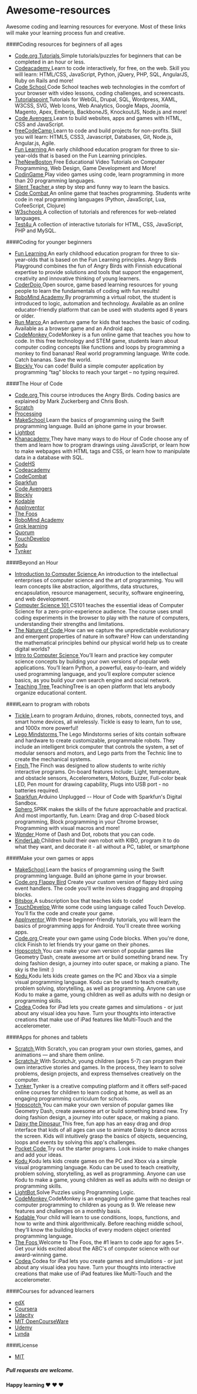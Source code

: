 # Awesome-resources

Awesome coding and learning resources for everyone. 
Most of these links will make your learning process fun and creative.

####Coding resources for beginners of all ages 

+ <a href="https://code.org/" target="_blank"> Code.org Tutorials </a> Simple tutorials/puzzles for beginners that can be completed in an hour or less.
+ <a href="https://www.codecademy.com/" target="_blank"> Codeacademy </a> Learn to code interactively, for free, on the web. Skill you will learn: HTML/CSS, JavaScript, Python, jQuery, PHP, SQL, AngularJS, Ruby on Rails and more!
+ <a href="https://www.codeschool.com/" target="_blank"> Code School </a> Code School teaches web technologies in the comfort of your browser with video lessons, coding challenges, and screencasts.
+ <a href="http://www.tutorialspoint.com/" target="_blank"> Tutorialspoint </a> Tutorials for WebGL, Drupal, SQL, Wordpress, XAML, W3CSS, SVG, Web Icons, Web Analytics, Google Maps, Joomla, Magento, Apex, Emberjs, BackboneJS, KnockoutJS, Node.js and more!
+ <a href="https://www.codeavengers.com/" target="_blank"> Code Avengers </a> Learn to build websites, apps and games with HTML, CSS and JavaScript.
+ <a href="http://www.freecodecamp.com/" target="_blank"> freeCodeCamp </a> Learn to code and build projects for non-profits. Skill you will learn: HTML5, CSS3, Javascript, Databases, Git, Node.js, Angular.js, Agile.
+ <a href="http://www.funlearning.com/" target="_blank"> Fun Learning </a> An early childhood education program for three to six-year-olds that is based on the Fun Learning principles.
+ <a href="https://www.thenewboston.com/" target="_blank"> TheNewBoston </a> Free Educational Video Tutorials on Computer Programming, Web Design, Game Development and More!
+ <a href="https://www.codingame.com/" target="_blank"> CodinGame </a> Play video games using code, learn programming in more than 20 programming languages.
+ <a href="http://silentteacher.toxicode.fr/" target="_blank"> Silent Teacher </a> a step by step and funny way to learn the basics.
+ <a href="https://codecombat.com/" target="_blank"> Code Combat </a> An online game that teaches programming. Students write code in real programming languages (Python, JavaScript, Lua, CofeeScript, Clojure)
+ <a href="http://www.w3schools.com/" target="_blank"> W3schools </a> A collection of tutorials and references for web-related languages.
+ <a href="https://www.test4u.eu/" target="_blank"> Test4u </a> A collection of interactive tutorials for HTML, CSS, JavaScript, PHP and MySQL.

####Coding for younger beginners 

+ <a href="http://www.funlearning.com/" target="_blank"> Fun Learning </a> An early childhood education program for three to six-year-olds that is based on the Fun Learning principles. Angry Birds Playground combines the fun of Angry Birds with Finnish educational expertise to provide solutions and tools that support the engagement, creativity and innovative thinking of young learners.
+ <a href="http://kata.coderdojo.com/wiki/Learning_Resource" target="_blank"> CoderDojo </a> Open source, game based learning resources for young people to learn the fundamentals of coding with fun results!
+ <a href="https://www.robomindacademy.com/" target="_blank"> RoboMind Academy </a>  By programming a virtual robot, the student is introduced to logic, automation and technology. Available as an online educator-friendly platform that can be used with students aged 8 years or older. 
+ <a href="https://www.allcancode.com/" target="_blank"> Run Marco </a> An adventure game for kids that teaches the basic of coding. Available as a browser game and an Android app.
+ <a href="https://www.playcodemonkey.com/" target="_blank"> CodeMonkey </a> CodeMonkey is a fun online game that teaches you how to code. In this free technology and STEM game, students learn about computer coding concepts like functions and loops by programming a monkey to find bananas! Real world programming language. Write code. Catch bananas. Save the world.
+ <a href="https://blockly-games.appspot.com/" target="_blank"> Blockly </a> You can code! Build a simple computer application by programming “tag” blocks to reach your target – no typing required. 

####The Hour of Code

+ <a href="https://studio.code.org/hoc/1" target="_blank"> Code.org </a> This course introduces the Angry Birds. Coding basics are explained by Mark Zuckerberg and Chris Bosh.
+ <a href="https://scratch.mit.edu/hoc2014/" target="_blank"> Scratch </a> 
+ <a href="http://hello.processing.org/editor/" target="_blank"> Processing </a>
+ <a href="https://www.makeschool.com/build-an-iphone-game-in-your-browser" target="_blank"> MakeSchool </a> Learn the basics of programming using the Swift programming language. Build an iphone game in your browser.
+ <a href="http://lightbot.com/hoc2014.html" target="_blank"> Lightbot </a>
+ <a href="https://www.khanacademy.org/hourofcode/" target="_blank"> Khanacademy </a> They have many ways to do Hour of Code choose any of them and learn how to program drawings using JavaScript, or learn how to make webpages with HTML tags and CSS, or learn how to manipulate data in a database with SQL.
+ <a href="https://codehs.com/hourofcode/karel/1?start/" target="_blank"> CodeHS </a>
+ <a href="https://www.codecademy.com/courses/hour-of-code/0/1/" target="_blank"> Codeacademy </a>
+ <a href="http://codecombat.com/?hour_of_code=true" target="_blank"> CodeCombat </a>
+ <a href="http://sparkfun.codepops.com/#0/" target="_blank"> Sparkfun </a>
+ <a href="https://www.codeavengers.com/javascript/100#1.1" target="_blank"> Code Avengers </a>
+ <a href="https://blockly-games.appspot.com/maze/" target="_blank"> Blockly </a>
+ <a href="https://www.kodable.com/hour-of-code/" target="_blank"> Kodable </a>
+ <a href="http://appinventor.mit.edu/explore/hour-of-code.html" target="_blank"> AppInventor </a>
+ <a href="http://www.thefoos.com/hourofcode/" target="_blank"> The Foos </a> 
+ <a href="https://www.robomindacademy.com//go/navigator/storylines?course=HourOfCode" target="_blank"> RoboMind Academy </a>
+ <a href="https://groklearning.com/hoc-2014/" target="_blank"> Grok learning </a> 
+ <a href="http://quorumlanguage.com/documents/hourofcode/part1.php" target="_blank"> Quorum </a> 
+ <a href="https://www.touchdevelop.com/hourofcode2" target="_blank"> TouchDevelop </a> 
+ <a href="http://www.kodugamelab.com/hour-of-code/" target="_blank"> Kodu </a>
+  <a href="https://www.tynker.com/hour-of-code/" target="_blank"> Tynker </a>

####Beyond an Hour

+ <a href="https://www.edx.org/course/introduction-computer-science-harvardx-cs50x/" target="_blank"> Introduction to Computer Science </a> An introduction to the intellectual enterprises of computer science and the art of programming. You will learn concepts like abstraction, algorithms, data structures, encapsulation, resource management, security, software engineering, and web development.
+ <a href="https://www.coursera.org/course/cs101/" target="_blank"> Computer Science 101 </a> CS101 teaches the essential ideas of Computer Science for a zero-prior-experience audience. The course uses small coding experiments in the browser to play with the nature of computers, understanding their strengths and limitations.
+ <a href="https://vimeo.com/channels/natureofcode/" target="_blank"> The Nature of Code </a> How can we capture the unpredictable evolutionary and emergent properties of nature in software? How can understanding the mathematical principles behind our physical world help us to create digital worlds?
+ <a href="https://www.udacity.com/course/cs101" target="_blank"> Intro to Computer Science </a> You’ll learn and practice key computer science concepts by building your own versions of popular web applications. You’ll learn Python, a powerful, easy-to-learn, and widely used programming language, and you’ll explore computer science basics, as you build your own search engine and social network.
+ <a href="http://www.teachingtree.co/" target="_blank"> Teaching Tree </a> TeachingTree is an open platform that lets anybody organize educational content.

####Learn to program with robots

+ <a href="https://tickleapp.com/en-us/" target="_blank"> Tickle </a> Learn to program Arduino, drones, robots, connected toys, and smart home devices, all wirelessly. Tickle is easy to learn, fun to use, and 1000x more powerful!
+ <a href="http://www.lego.com/en-us/mindstorms/" target="_blank"> Lego Mindstorms </a> The Lego Mindstorms series of kits contain software and hardware to create customizable, programmable robots. They include an intelligent brick computer that controls the system, a set of modular sensors and motors, and Lego parts from the Technic line to create the mechanical systems.
+ <a href="http://www.finchrobot.com/" target="_blank"> Finch </a> The Finch was designed to allow students to write richly interactive programs. On-board features include: Light, temperature, and obstacle sensors, Accelerometers, Motors, Buzzer, Full-color beak LED, Pen mount for drawing capability, Plugs into USB port - no batteries required.
+ <a href="http://sparkfun.codepops.com/#0/" target="_blank"> Sparkfun </a> Arduino Unplugged -- Hour of Code with Sparkfun's Digital Sandbox.
+ <a href="http://www.sphero.com/education/" target="_blank"> Sphero </a>  SPRK makes the skills of the future approachable and practical. And most importantly, fun. Learn: Drag and drop C-based block programming, Block programming in your Chrome browser, Programming with visual macros and more!
+ <a href="https://www.makewonder.com/" target="_blank"> Wonder </a> Home of Dash and Dot, robots that you can code.
+ <a href="http://kinderlabrobotics.com/" target="_blank"> KinderLab </a> Children build their own robot with KIBO, program it to do what they want, and decorate it - all without a PC, tablet, or smartphone

####Make your own games or apps

+ <a href="https://www.makeschool.com/build-an-iphone-game-in-your-browser" target="_blank"> MakeSchool </a> Learn the basics of programming using the Swift programming language. Build an iphone game in your browser.
+ <a href="https://studio.code.org/flappy/1" target="_blank"> Code.org Flappy Bird</a> Create your custom version of flappy bird using event handlers. The code you'll write involves dragging and dropping blocks.
+ <a href="https://bitsbox.com/index.html#hoc" target="_blank"> Bitsbox </a> A subscription box that 
teaches kids to code!
+ <a href="https://www.touchdevelop.com/hourofcode2" target="_blank"> TouchDevelop </a> Write some code using language called Touch Develop. You'll fix the code and create your game.
+ <a href="http://appinventor.mit.edu/explore/hour-of-code.html" target="_blank"> AppInventor </a> With these beginner-friendly tutorials, you will learn the basics of programming apps for Android. You'll create three working apps.
+ <a href="https://studio.code.org/s/playlab/stage/1/puzzle/1" target="_blank"> Code.org </a> Create your own game using Code blocks. When you're done, click Finish to let friends try your game on their phones.
+ <a href="https://www.gethopscotch.com/" target="_blank">  Hopscotch </a> You can make your own version of popular games like Geometry Dash, create awesome art or build something brand new. Try doing fashion design, a journey into outer space, or making a piano. The sky is the limit :)
+ <a href="http://www.kodugamelab.com/" target="_blank"> Kodu </a> Kodu lets kids create games on the PC and Xbox via a simple visual programming language. Kodu can be used to teach creativity, problem solving, storytelling, as well as programming. Anyone can use Kodu to make a game, young children as well as adults with no design or programming skills.
+ <a href="http://twolivesleft.com/Codea/" target="_blank"> Codea </a> Codea for iPad lets you create games and simulations - or just about any visual idea you have. Turn your thoughts into interactive creations that make use of iPad features like Multi-Touch and the accelerometer.

####Apps for phones and tablets

+ <a href="https://scratch.mit.edu/" target="_blank"> Scratch </a> With Scratch, you can program your own stories, games, and animations — and share them online.
+ <a href="http://www.scratchjr.org/" target="_blank"> ScratchJr </a> With ScratchJr, young children (ages 5-7) can program their own interactive stories and games. In the process, they learn to solve problems, design projects, and express themselves creatively on the computer.
+ <a href="https://www.tynker.com/" target="_blank"> Tynker </a> Tynker is a creative computing platform and it offers self-paced online courses for children to learn coding at home, as well as an engaging programming curriculum for schools.
+ <a href="https://www.gethopscotch.com/" target="_blank">  Hopscotch </a> You can make your own version of popular games like Geometry Dash, create awesome art or build something brand new. Try doing fashion design, a journey into outer space, or making a piano.
+ <a href="http://www.daisythedinosaur.com/" target="_blank">  Daisy the Dinosaur </a> This free, fun app has an easy drag and drop interface that kids of all ages can use to animate Daisy to dance across the screen. Kids will intuitively grasp the basics of objects, sequencing, loops and events by solving this app's challenges.
+ <a href="https://share.catrob.at/pocketcode/" target="_blank">  Pocket Code </a> Try out the starter programs. Look inside to make changes and add your ideas.
+ <a href="http://www.kodugamelab.com/" target="_blank"> Kodu </a> Kodu lets kids create games on the PC and Xbox via a simple visual programming language. Kodu can be used to teach creativity, problem solving, storytelling, as well as programming. Anyone can use Kodu to make a game, young children as well as adults with no design or programming skills.
+ <a href="http://lightbot.com/hocflash.html" target="_blank"> LightBot </a> Solve Puzzles using Programming Logic.
+ <a href="https://www.playcodemonkey.com/" target="_blank"> CodeMonkey </a> CodeMonkey is an engaging online game that teaches real computer programming to children as young as 9. We release new features and challenges on a monthly basis.
+ <a href="https://www.kodable.com/" target="_blank"> Kodable </a> Your child will learn to use conditions, loops, functions, and how to write and think algorithmically. Before reaching middle school, they’ll know the building blocks of every modern object oriented programming language.
+ <a href="http://thefoos.com/" target="_blank"> The Foos </a> Welcome to The Foos, the #1 learn to code app for ages 5+. Get your kids excited about the ABC's of computer science with our award-winning game. 
+ <a href="http://twolivesleft.com/Codea/" target="_blank"> Codea </a> Codea for iPad lets you create games and simulations - or just about any visual idea you have. Turn your thoughts into interactive creations that make use of iPad features like Multi-Touch and the accelerometer.

####Courses for advanced learners

+ <a href="https://www.edx.org/course-list/allschools/computer-science/allcourses" target="_blank"> edX </a>
+ <a href="https://www.coursera.org/courses?orderby=upcoming&cats=cs-programming" target="_blank"> Coursera </a>
+ <a href="https://www.udacity.com/courses#!/all" target="_blank"> Udacity </a>
+ <a href="http://ocw.mit.edu/courses/electrical-engineering-and-computer-science/" target="_blank"> MIT OpenCourseWare </a>
+ <a href="https://www.udemy.com/courses/" target="_blank"> Udemy </a>
+ <a href="http://www.lynda.com/Developer-training-tutorials/50-0.html/" target="_blank"> Lynda </a>

####License

+ <a href="https://github.com/dreamtocode/awesome-resources/blob/master/LICENSE/"> MIT </a>

##### Pull requests are welcome. 
**Happy learning ♥ ♥ ♥**
